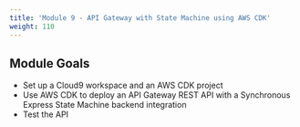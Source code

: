 ```yaml
---
title: 'Module 9 - API Gateway with State Machine using AWS CDK'
weight: 110
---
```


## Module Goals

- Set up a Cloud9 workspace and an AWS CDK project
- Use AWS CDK to deploy an API Gateway REST API with a Synchronous Express State Machine backend integration
- Test the API

